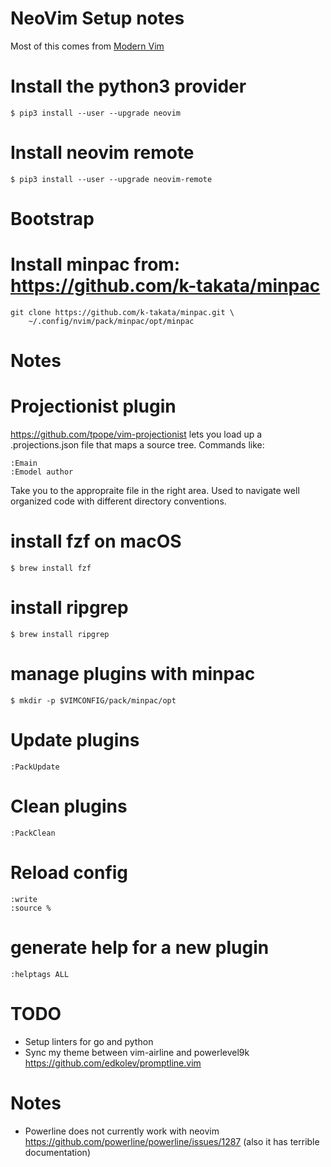 # NeoVim Setup notes
Most of this comes from [Modern Vim](https://pragprog.com/book/modvim/modern-vim)

# Install the python3 provider
`$ pip3 install --user --upgrade neovim`

# Install neovim remote
`$ pip3 install --user --upgrade neovim-remote`

# Bootstrap
# Install minpac from: https://github.com/k-takata/minpac
```
git clone https://github.com/k-takata/minpac.git \
    ~/.config/nvim/pack/minpac/opt/minpac
```

# Notes

# Projectionist plugin
https://github.com/tpope/vim-projectionist
lets you load up a .projections.json file that maps a source tree.
Commands like:
```
:Emain
:Emodel author
```
Take you to the appropraite file in the right area. Used to navigate well organized 
code with different directory conventions.

# install fzf on macOS
`$ brew install fzf`

# install ripgrep
`$ brew install ripgrep`

# manage plugins with minpac
`$ mkdir -p $VIMCONFIG/pack/minpac/opt`

# Update plugins
`:PackUpdate`

# Clean plugins
`:PackClean`

# Reload config
```
:write
:source %
```

# generate help for a new plugin
`:helptags ALL`

# TODO
* Setup linters for go and python
* Sync my theme between vim-airline and powerlevel9k
    https://github.com/edkolev/promptline.vim

# Notes
* Powerline does not currently work with neovim https://github.com/powerline/powerline/issues/1287 (also it has terrible documentation)
